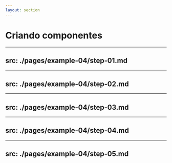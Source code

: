 ```yaml
---
layout: section
---
```


# Criando componentes

---
src: ./pages/example-04/step-01.md
---

---
src: ./pages/example-04/step-02.md
---

---
src: ./pages/example-04/step-03.md
---

---
src: ./pages/example-04/step-04.md
---

---
src: ./pages/example-04/step-05.md
---